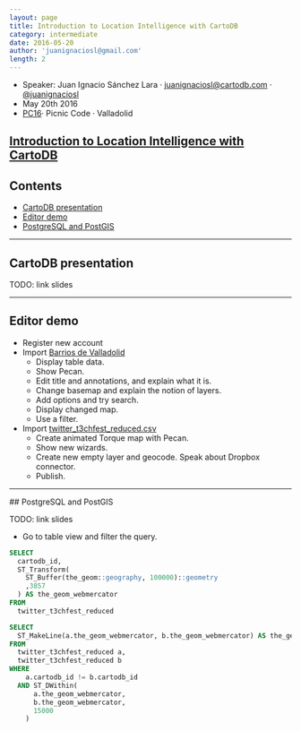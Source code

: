 ```yaml
---
layout: page
title: Introduction to Location Intelligence with CartoDB
category: intermediate
date: 2016-05-20
author: 'juanignaciosl@gmail.com'
length: 2
---
```


* Speaker: Juan Ignacio Sánchez Lara · juanignaciosl@cartodb.com · [@juanignaciosl](http://twitter.com/juanignaciosl)
* May 20th 2016
* [PC16](https://picniccode.es/)· Picnic Code · Valladolid

## [Introduction to Location Intelligence with CartoDB](https://www.gui.uva.es/taller-introduction-to-location-intelligence-with-cartodb/)

## Contents
- [CartoDB presentation](#platform)
- [Editor demo](#editor-demo)
- [PostgreSQL and PostGIS](#sql)

----

## CartoDB presentation <a name="presentation"></a>

TODO: link slides

----

## Editor demo<a name="editor-demo"></a>

* Register new account
* Import [Barrios de Valladolid](https://github.com/juanignaciosl/test-data-repository/blob/864b0ddfbd48f453ee9ce024691bf11b48d03dd8/Valladolid/barrios%20valladolid.zip?raw=true)
  * Display table data.
  * Show Pecan.
  * Edit title and annotations, and explain what it is.
  * Change basemap and explain the notion of layers.
  * Add options and try search.
  * Display changed map.
  * Use a filter.
* Import [twitter_t3chfest_reduced.csv](https://github.com/juanignaciosl/test-data-repository/blob/864b0ddfbd48f453ee9ce024691bf11b48d03dd8/twitter_t3chfest_reduced.csv?raw=true)
  * Create animated Torque map with Pecan.
  * Show new wizards.
  * Create new empty layer and geocode. Speak about Dropbox connector.
  * Publish.

----

## PostgreSQL and PostGIS

TODO: link slides

* Go to table view and filter the query.

```sql
SELECT
  cartodb_id,
  ST_Transform(
    ST_Buffer(the_geom::geography, 100000)::geometry
    ,3857
  ) AS the_geom_webmercator
FROM
  twitter_t3chfest_reduced
```

```sql
SELECT
  ST_MakeLine(a.the_geom_webmercator, b.the_geom_webmercator) AS the_geom_webmercator
FROM
  twitter_t3chfest_reduced a,
  twitter_t3chfest_reduced b
WHERE
    a.cartodb_id != b.cartodb_id
  AND ST_DWithin(
      a.the_geom_webmercator,
      b.the_geom_webmercator,
      15000
    )
```

